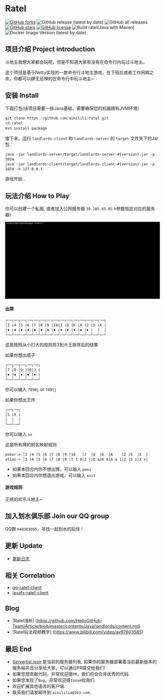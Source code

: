 # Ratel

[![GitHub forks](https://img.shields.io/github/forks/ainilili/ratel?style=flat-square)](https://github.com/ainilili/ratel/network)
![GitHub release (latest by date)](https://img.shields.io/github/v/release/ainilili/ratel?style=flat-square)
![GitHub all releases](https://img.shields.io/github/downloads/ainilili/ratel/total?logo=spring&style=flat-square)
[![GitHub stars](https://img.shields.io/github/stars/ainilili/ratel?logo=java&style=flat-square)](https://github.com/ainilili/ratel/stargazers)
[![GitHub license](https://img.shields.io/github/license/ainilili/ratel?logo=apache&style=flat-square)](https://github.com/ainilili/ratel/blob/master/LICENSE)
![Build ratel(Java with Maven)](https://github.com/ainilili/ratel/workflows/Build%20ratel(Java%20with%20Maven)/badge.svg?branch=master)
![Docker Image Version (latest by date)](https://img.shields.io/docker/v/kebyn/ratel?label=Docker&logo=docker&style=flat-square)

## 项目介绍 Project introduction
斗地主我想大家都会玩吧，但是不知道大家有没有在命令行内玩过斗地主。

这个项目是基于Netty实现的一款命令行斗地主游戏，在下班后或者工作闲暇之余，你都可以肆无忌惮的在命令行中玩斗地主~

## 安装 Install
下载打包(该项目需要一些Java基础，需要确保您的机器拥有JVM环境)
```powershell
git clone https://github.com/ainilili/ratel.git
cd ratel
mvn install package
```
接下来，运行 ``landlords-client`` 和 ``landlords-server`` 的 ``target`` 文件夹下的Jar包：
```
java -jar landlords-server/target/landlords-server-#{version}.jar -p 1024
java -jar landlords-client/target/landlords-client-#{version}.jar -p 1024 -h 127.0.0.1
```
游戏开始...
## 玩法介绍 How to Play
你可以创建一个私服, 或者加入公网服务器 ``39.105.65.8``(``-h``参数指定对应的服务器)

![demo](demo.gif)

#### 出牌
```
┌──┐──┐──┐──┐──┐──┐──┐──┐──┐──┐──┐──┐──┐──┐──┐
│3 |4 |5 |6 |7 |8 |9 |10|J |Q |K |A |2 |S |X |
│♦ |♦ |♦ |♦ |♦ |♦ |♦ |♦ |♦ |♦ |♦ |♦ |♦ |  |  |
└──┘──┘──┘──┘──┘──┘──┘──┘──┘──┘──┘──┘──┘──┘──┘
```
这是按照从小打大的规则将3到大王排序后的结果

如果你想出顺子
```
┌──┐──┐──┐──┐──┐
│7 |8 |9 |10|J |
│♦ |♦ |♦ |♦ |♦ |
└──┘──┘──┘──┘──┘
```
你可以输入 ``7890j`` or ``789tj``

如果你想出王炸
```
┌──┐──┐
│S |X |
│  |  |
└──┘──┘
```
你可以输入 ``sx``

这是所有牌的别名映射规则
```
poker-> │3 |4 |5 |6 |7 |8 |9 |10   |J  |Q  |K  |A    |2 |S  |X  |
alias-> │3 |4 |5 |6 |7 |8 |9 |T t 0|J j|Q q|K k|A a 1|2 |S s|X x|
```
- 如果本回合内你不想出牌，可以输入 ``pass``
- 如果本回合内你想退出游戏，可以输入 ``exit``

#### 游戏规则
正统的欢乐斗地主~

## 加入划水俱乐部 Join our QQ group
QQ群 ``948365095``，寻找一起划水的玩伴！

## 更新 Update
 - [更新日志](https://github.com/ainilili/ratel/blob/master/UPDATE.md)

## 相关 Correlation
 - [go-ratel-client](https://github.com/ZuoFuhong/go-ratel)
 - [javafx-ratel-client](https://github.com/marmot-z/javafx-ratel-client)
 
## Blog 
 - [Ratel浅析] (https://github.com/HelloGitHub-Team/Article/blob/master/contents/Java/landlords/content.md)
 - [Ratel玩法视频教学] (https://www.bilibili.com/video/av97603585)

## 最后 End
 - [Serverlist.json](https://github.com/ainilili/ratel/blob/master/serverlist.json) 是当前的服务器列表, 如果你的服务器部署着当前最新版本的服务端并且分享给大家，可以通过PR提交给我们!
 - 如果您想贡献代码，非常欢迎提``PR``，我们将会合并优秀的代码.
 - 如果您发现了``Bug``，非常欢迎提``Issue``给我们.
 - 欢迎扩展其他语言的客户端.
 - 联系我们请发邮件到 ``ainililia@163.com``.
